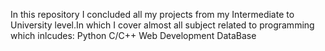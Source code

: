 In this repository I concluded all my projects from my Intermediate to University level.In which I cover almost all subject related to programming which inlcudes:
Python
C/C++
Web Development
DataBase

